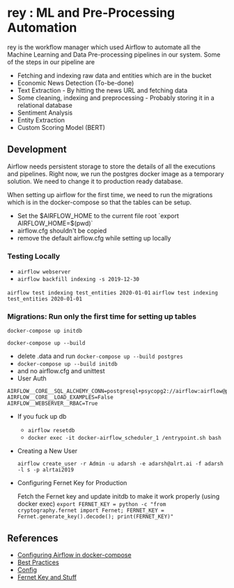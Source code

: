 # rey : ML and Pre-Processing Automation

rey is the workflow manager which used Airflow to automate all the Machine Learning and Data Pre-processing pipelines in our system. Some of the steps in our pipeline are
* Fetching and indexing raw data and entities which are in the bucket
* Economic News Detection (To-be-done)
* Text Extraction - By hitting the news URL and fetching data
* Some cleaning, indexing and preprocessing - Probably storing it in a relational database
* Sentiment Analysis
* Entity Extraction
* Custom Scoring Model (BERT)

## Development

Airflow needs persistent storage to store the details of all the executions and pipelines. Right now, we run the postgres docker image as a temporary solution. We need to change it to production ready database.

When setting up airflow for the first time, we need to run the migrations which is in the docker-compose so that the tables can be setup.

* Set the $AIRFLOW_HOME to the current file root
  `export AIRFLOW_HOME=$(pwd)`
* airflow.cfg shouldn't be copied
* remove the default airflow.cfg while setting up locally


### Testing Locally

* `airflow webserver`
* `airflow backfill indexing -s 2019-12-30`


`airflow test indexing test_entities 2020-01-01`
`airflow test indexing test_entities 2020-01-01`



### Migrations: Run only the first time for setting up tables

`docker-compose up initdb` 

`docker-compose up --build`

* delete .data and run `docker-compose up --build postgres`
* `docker-compose up --build initdb`
* and no airflow.cfg and unittest
* User Auth

```
AIRFLOW__CORE__SQL_ALCHEMY_CONN=postgresql+psycopg2://airflow:airflow@postgres:5432/airflow
AIRFLOW__CORE__LOAD_EXAMPLES=False
AIRFLOW__WEBSERVER__RBAC=True
```

* If you fuck up db

    - `airflow resetdb`
    - `docker exec -it docker-airflow_scheduler_1 /entrypoint.sh bash`

* Creating a New User

    `airflow create_user -r Admin -u adarsh -e adarsh@alrt.ai -f adarsh -l s -p alrtai2019`

* Configuring Fernet Key for Production

    Fetch the Fernet key and update initdb to make it work properly (using docker exec)
    `export FERNET_KEY = python -c "from cryptography.fernet import Fernet; FERNET_KEY = Fernet.generate_key().decode(); print(FERNET_KEY)"`

## References

* [Configuring Airflow in docker-compose](https://medium.com/@xnuinside/quick-guide-how-to-run-apache-airflow-cluster-in-docker-compose-615eb8abd67a)
* [Best Practices](https://gtoonstra.github.io/etl-with-airflow/principles.html)
* [Config](https://github.com/kjam/data-pipelines-course/issues/1)
* [Fernet Key and Stuff](https://medium.com/@itunpredictable/apache-airflow-on-docker-for-complete-beginners-cf76cf7b2c9a)